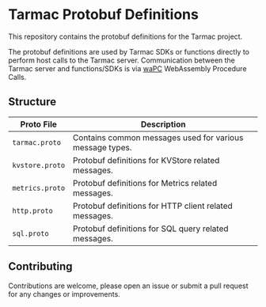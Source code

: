 # Tarmac Protobuf Definitions

This repository contains the protobuf definitions for the Tarmac project.

The protobuf definitions are used by Tarmac SDKs or functions directly to perform host calls to the Tarmac server.
Communication between the Tarmac server and functions/SDKs is via [waPC](https://wapc.io/) WebAssembly Procedure Calls.

## Structure

| Proto File | Description |
|------------|-------------|
| `tarmac.proto` | Contains common messages used for various message types. |
| `kvstore.proto` | Protobuf definitions for KVStore related messages. |
| `metrics.proto` | Protobuf definitions for Metrics related messages. |
| `http.proto` | Protobuf definitions for HTTP client related messages. |
| `sql.proto` | Protobuf definitions for SQL query related messages. |

## Contributing

Contributions are welcome, please open an issue or submit a pull request for any changes or improvements.
